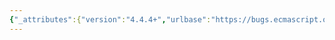 ```yaml
---
{"_attributes":{"version":"4.4.4+","urlbase":"https://bugs.ecmascript.org/","maintainer":"dherman@mozilla.com"},"bug":{"bug_id":2509,"creation_ts":"2014-02-07 05:15:00 -0800","short_desc":"14.3 MethodDefinition, 14.4 GeneratorMethod: Missing Contains definition","delta_ts":"2014-04-06 11:31:28 -0700","product":"Draft for 6th Edition","component":"technical issue","version":"Rev 22: January 20, 2014 Draft","rep_platform":"All","op_sys":"All","bug_status":"RESOLVED","resolution":"FIXED","priority":"Normal","bug_severity":"normal","everconfirmed":true,"reporter":{"uid":"andrebargull","name":"André Bargull"},"assigned_to":{"uid":"allen","name":"Allen Wirfs-Brock"},"long_desc":[{"commentid":7204,"comment_count":0,"who":{"uid":"andrebargull","name":"André Bargull"},"bug_when":"2014-02-07 05:15:22 -0800","thetext":"14.3 MethodDefinition and 14.4 GeneratorMethod should probably override the definition for `Contains`, so they don't inherit the default definition from 5.3."},{"commentid":7228,"comment_count":1,"who":{"uid":"allen","name":"Allen Wirfs-Brock"},"bug_when":"2014-02-08 19:07:44 -0800","thetext":"fixed in rev23 editor's draft\n\nrather than override contains I added ComputedPropertyContains and made sure it was called containers of methods."},{"commentid":7229,"comment_count":2,"who":{"uid":"andrebargull","name":"André Bargull"},"bug_when":"2014-02-09 03:30:52 -0800","thetext":"Hmm, I didn't spot the existing Contains override in 12.1.5.2 for ObjectLiteral, so adding ComputedPropertyContains is the right choice rather than adding Contains for MethodDefinition."},{"commentid":7604,"comment_count":3,"who":{"uid":"allen","name":"Allen Wirfs-Brock"},"bug_when":"2014-04-06 11:31:28 -0700","thetext":"fixed in rev23 draft"}]}}
---
```

